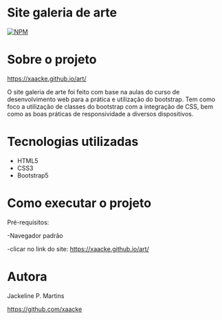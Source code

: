 # Site galeria de arte
 [![NPM](https://img.shields.io/npm/l/react)](https://github.com/xaacke/apresentacao-mentoria/blob/main/LICENSE) 

# Sobre o projeto
https://xaacke.github.io/art/

O site galeria de arte foi feito com base na aulas do curso de desenvolvimento web para a prática e utilização do bootstrap.
Tem como foco a utilização de classes do bootstrap com a integração de CSS, bem como as boas práticas de responsividade a diversos dispositivos.

# Tecnologias utilizadas
- HTML5
- CSS3
- Bootstrap5 

# Como executar o projeto

Pré-requisitos:

-Navegador padrão

-clicar no link do site: https://xaacke.github.io/art/

# Autora

Jackeline P. Martins

https://github.com/xaacke 

